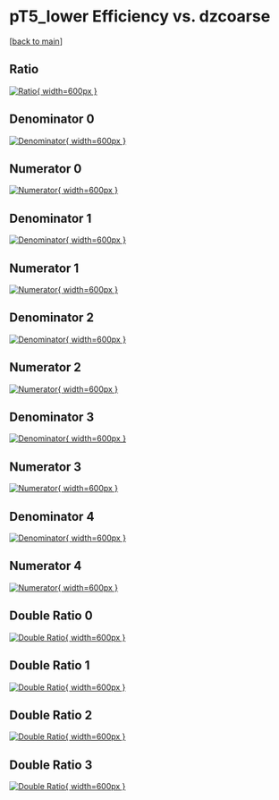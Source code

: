 # pT5_lower Efficiency vs. dzcoarse

[[back to main](./)]



## Ratio

[![Ratio](../mtv/var/pT5_lower_vtr_13_1_eff_dzcoarse.png){ width=600px }](../mtv/var/pT5_lower_vtr_13_1_eff_dzcoarse.pdf)

## Denominator 0

[![Denominator](../mtv/den/pT5_lower_vtr_13_1_eff_dzcoarse_den0.png){ width=600px }](../mtv/den/pT5_lower_vtr_13_1_eff_dzcoarse_den0.pdf)

## Numerator 0

[![Numerator](../mtv/num/pT5_lower_vtr_13_1_eff_dzcoarse_num0.png){ width=600px }](../mtv/num/pT5_lower_vtr_13_1_eff_dzcoarse_num0.pdf)

## Denominator 1

[![Denominator](../mtv/den/pT5_lower_vtr_13_1_eff_dzcoarse_den1.png){ width=600px }](../mtv/den/pT5_lower_vtr_13_1_eff_dzcoarse_den1.pdf)

## Numerator 1

[![Numerator](../mtv/num/pT5_lower_vtr_13_1_eff_dzcoarse_num1.png){ width=600px }](../mtv/num/pT5_lower_vtr_13_1_eff_dzcoarse_num1.pdf)

## Denominator 2

[![Denominator](../mtv/den/pT5_lower_vtr_13_1_eff_dzcoarse_den2.png){ width=600px }](../mtv/den/pT5_lower_vtr_13_1_eff_dzcoarse_den2.pdf)

## Numerator 2

[![Numerator](../mtv/num/pT5_lower_vtr_13_1_eff_dzcoarse_num2.png){ width=600px }](../mtv/num/pT5_lower_vtr_13_1_eff_dzcoarse_num2.pdf)

## Denominator 3

[![Denominator](../mtv/den/pT5_lower_vtr_13_1_eff_dzcoarse_den3.png){ width=600px }](../mtv/den/pT5_lower_vtr_13_1_eff_dzcoarse_den3.pdf)

## Numerator 3

[![Numerator](../mtv/num/pT5_lower_vtr_13_1_eff_dzcoarse_num3.png){ width=600px }](../mtv/num/pT5_lower_vtr_13_1_eff_dzcoarse_num3.pdf)

## Denominator 4

[![Denominator](../mtv/den/pT5_lower_vtr_13_1_eff_dzcoarse_den4.png){ width=600px }](../mtv/den/pT5_lower_vtr_13_1_eff_dzcoarse_den4.pdf)

## Numerator 4

[![Numerator](../mtv/num/pT5_lower_vtr_13_1_eff_dzcoarse_num4.png){ width=600px }](../mtv/num/pT5_lower_vtr_13_1_eff_dzcoarse_num4.pdf)

## Double Ratio 0

[![Double Ratio](../mtv/ratio/pT5_lower_vtr_13_1_eff_dzcoarse_ratio0.png){ width=600px }](../mtv/ratio/pT5_lower_vtr_13_1_eff_dzcoarse_ratio0.pdf)

## Double Ratio 1

[![Double Ratio](../mtv/ratio/pT5_lower_vtr_13_1_eff_dzcoarse_ratio1.png){ width=600px }](../mtv/ratio/pT5_lower_vtr_13_1_eff_dzcoarse_ratio1.pdf)

## Double Ratio 2

[![Double Ratio](../mtv/ratio/pT5_lower_vtr_13_1_eff_dzcoarse_ratio2.png){ width=600px }](../mtv/ratio/pT5_lower_vtr_13_1_eff_dzcoarse_ratio2.pdf)

## Double Ratio 3

[![Double Ratio](../mtv/ratio/pT5_lower_vtr_13_1_eff_dzcoarse_ratio3.png){ width=600px }](../mtv/ratio/pT5_lower_vtr_13_1_eff_dzcoarse_ratio3.pdf)

